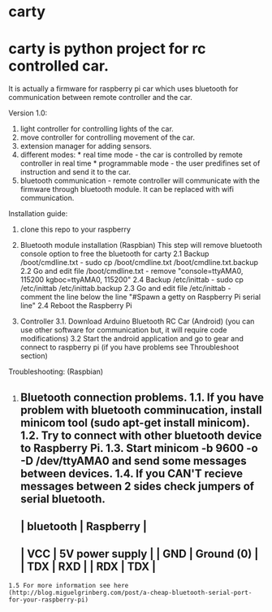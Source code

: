 # carty

# carty is python project for rc controlled car.
It is actually a firmware for raspberry pi car
which uses bluetooth for communication between remote controller and the car.

Version 1.0:
  1. light controller for controlling lights of the car.
  2. move controller for controlling movement of the car.
  3. extension manager for adding sensors.
  4. different modes:
    * real time mode - the car is controlled by remote controller in real time
    * programmable mode - the user predifines set of instruction and send it to the car.
  5. bluetooth communication - remote controller will communicate with the
        firmware through bluetooth module. It can be replaced with wifi communication.


Installation guide:
  1. clone this repo to your raspberry

  2. Bluetooth module installation (Raspbian)
    This step will remove bluetooth console option to free the bluetooth for carty
    2.1 Backup /boot/cmdline.txt - sudo cp /boot/cmdline.txt /boot/cmdline.txt.backup
    2.2 Go and edit file /boot/cmdline.txt - remove "console=ttyAMA0, 115200 kgboc=ttyAMA0, 115200"
    2.4 Backup /etc/inittab - sudo cp /etc/inittab /etc/inittab.backup
    2.3 Go and edit file /etc/inittab -
        comment the line below the line "#Spawn a getty on Raspberry Pi serial line"
    2.4 Reboot the Raspberry Pi

  3. Controller
    3.1. Download Arduino Bluetooth RC Car (Android) (you can use other software
        for communication but, it will require code modifications)
    3.2 Start the android application and go to gear and connect to raspberry pi
        (if you have problems see Throubleshoot section)


Troubleshooting: (Raspbian)
  1. Bluetooth connection problems.
    1.1. If you have problem with bluetooth comminucation, install minicom tool (sudo apt-get install minicom).
    1.2. Try to connect with other bluetooth device to Raspberry Pi.
    1.3. Start minicom -b 9600 -o -D /dev/ttyAMA0 and send some messages between devices.
    1.4. If you CAN'T recieve messages between 2 sides check jumpers of serial bluetooth.
        ----------------------------------
        | bluetooth    | Raspberry       |
        ----------------------------------
        |   VCC        | 5V power supply |
        |   GND        | Ground (0)      |
        |   TDX        | RXD             |
        |   RDX        |      TDX        |
        ----------------------------------

    1.5 For more information see here (http://blog.miguelgrinberg.com/post/a-cheap-bluetooth-serial-port-for-your-raspberry-pi)


